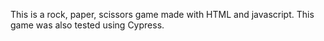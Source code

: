 This is a rock, paper, scissors game made with HTML and javascript.
This game was also tested using Cypress.

